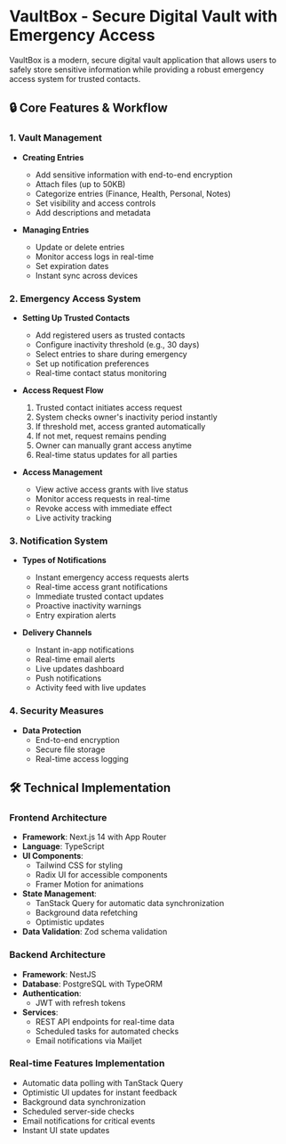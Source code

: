# VaultBox - Secure Digital Vault with Emergency Access

VaultBox is a modern, secure digital vault application that allows users to safely store sensitive information while providing a robust emergency access system for trusted contacts.

## 🔒 Core Features & Workflow

### 1. Vault Management
- **Creating Entries**
  - Add sensitive information with end-to-end encryption
  - Attach files (up to 50KB)
  - Categorize entries (Finance, Health, Personal, Notes)
  - Set visibility and access controls
  - Add descriptions and metadata

- **Managing Entries**
  - Update or delete entries
  - Monitor access logs in real-time
  - Set expiration dates
  - Instant sync across devices

### 2. Emergency Access System
- **Setting Up Trusted Contacts**
  - Add registered users as trusted contacts
  - Configure inactivity threshold (e.g., 30 days)
  - Select entries to share during emergency
  - Set up notification preferences
  - Real-time contact status monitoring

- **Access Request Flow**
  1. Trusted contact initiates access request
  2. System checks owner's inactivity period instantly
  3. If threshold met, access granted automatically
  4. If not met, request remains pending
  5. Owner can manually grant access anytime
  6. Real-time status updates for all parties

- **Access Management**
  - View active access grants with live status
  - Monitor access requests in real-time
  - Revoke access with immediate effect
  - Live activity tracking

### 3. Notification System
- **Types of Notifications**
  - Instant emergency access requests alerts
  - Real-time access grant notifications
  - Immediate trusted contact updates
  - Proactive inactivity warnings
  - Entry expiration alerts

- **Delivery Channels**
  - Instant in-app notifications
  - Real-time email alerts
  - Live updates dashboard
  - Push notifications
  - Activity feed with live updates

### 4. Security Measures
- **Data Protection**
  - End-to-end encryption
  - Secure file storage
  - Real-time access logging

## 🛠 Technical Implementation

### Frontend Architecture
- **Framework**: Next.js 14 with App Router
- **Language**: TypeScript
- **UI Components**: 
  - Tailwind CSS for styling
  - Radix UI for accessible components
  - Framer Motion for animations
- **State Management**: 
  - TanStack Query for automatic data synchronization
  - Background data refetching
  - Optimistic updates
- **Data Validation**: Zod schema validation

### Backend Architecture
- **Framework**: NestJS
- **Database**: PostgreSQL with TypeORM
- **Authentication**: 
  - JWT with refresh tokens
- **Services**:
  - REST API endpoints for real-time data
  - Scheduled tasks for automated checks
  - Email notifications via Mailjet

### Real-time Features Implementation
- Automatic data polling with TanStack Query
- Optimistic UI updates for instant feedback
- Background data synchronization
- Scheduled server-side checks
- Email notifications for critical events
- Instant UI state updates



